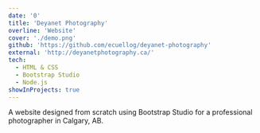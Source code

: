 ```yaml
---
date: '0'
title: 'Deyanet Photography'
overline: 'Website'
cover: './demo.png'
github: 'https://github.com/ecuellog/deyanet-photography'
external: 'http://deyanetphotography.ca/'
tech:
  - HTML & CSS
  - Bootstrap Studio
  - Node.js
showInProjects: true
---
```


A website designed from scratch using Bootstrap Studio for a professional photographer in Calgary, AB.

